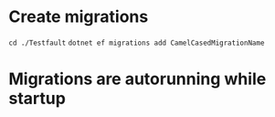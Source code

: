 

# Create migrations
`cd ./Testfault`
`dotnet ef migrations add CamelCasedMigrationName`

# Migrations are autorunning while startup

